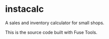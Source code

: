 # instacalc
A sales and inventory calculator for small shops.

This is the source code built with Fuse Tools.

